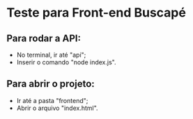 # Teste para Front-end Buscapé

## Para rodar a API:

* No terminal, ir até "api";
* Inserir o comando "node index.js".

## Para abrir o projeto:

* Ir até a pasta "frontend";
* Abrir o arquivo "index.html".
